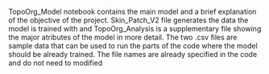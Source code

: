 TopoOrg_Model notebook contains the main model and a brief explanation
of the objective of the project. Skin_Patch_V2 file generates the data
the model is trained with and TopoOrg_Analysis is a supplementary file 
showing the major atributes of the model in more detail.
The two .csv files are sample data that can be used to run the parts of
the code where the model should be already trained. The file names are
already specified in the code and do not need to modified
